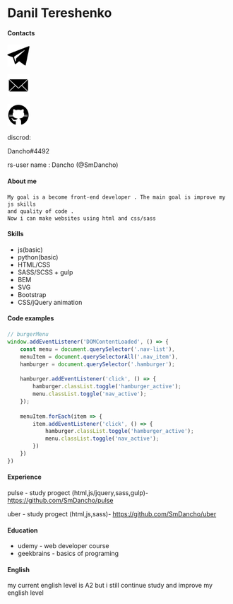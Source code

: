 # Danil Tereshenko

#### Contacts

[<img src="icons/telegram.png" alt="telegram" width="50"/>](https://t.me/aswellsmith)

[<img src="icons/email.png" alt="telegram" width="50"/>](mailto:dantereshenko69@gmail.com)

[<img src="icons/github.png" alt="telegram" width="50"/>](https://github.com/SmDancho)

discrod:

Dancho#4492

rs-user name : Dancho (@SmDancho)



#### About me
    My goal is a become front-end developer . The main goal is improve my js skills
    and quality of code . 
    Now i can make websites using html and css/sass 
#### Skills
- js(basic)
- python(basic)
- HTML/CSS
- SASS/SCSS + gulp
- BEM
- SVG
- Bootstrap
- CSS/jQuery animation

#### Code examples

```JavaScript
// burgerMenu
window.addEventListener('DOMContentLoaded', () => {
    const menu = document.querySelector('.nav-list'),
    menuItem = document.querySelectorAll('.nav_item'),
    hamburger = document.querySelector('.hamburger');

    hamburger.addEventListener('click', () => {
        hamburger.classList.toggle('hamburger_active');
        menu.classList.toggle('nav_active');
    });

    menuItem.forEach(item => {
        item.addEventListener('click', () => {
            hamburger.classList.toggle('hamburger_active');
            menu.classList.toggle('nav_active');
        })
    })
})
```

#### Experience
pulse - study progect (html,js/jquery,sass,gulp)- https://github.com/SmDancho/pulse

uber - study progect (html,js,sass)- https://github.com/SmDancho/uber

#### Education
- udemy - web developer course 
- geekbrains - basics of programing  
#### English

my current english level is A2 but i still continue study and improve my english level